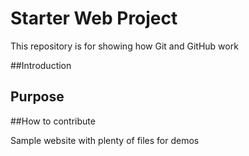 # Starter Web Project

This repository is for showing how Git and GitHub work

##Introduction


## Purpose


##How to contribute 

Sample website with plenty of files for demos



